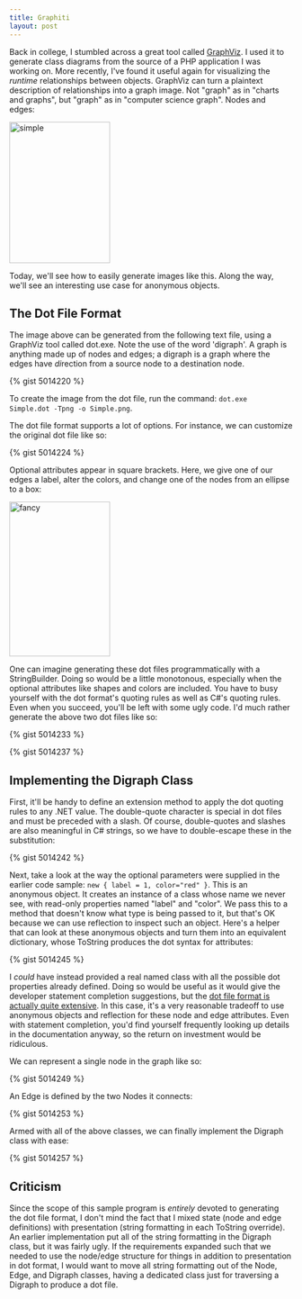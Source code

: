 ```yaml
---
title: Graphiti
layout: post
---
```


Back in college, I stumbled across a great tool called [GraphViz](http://www.graphviz.org/).  I used it to generate class diagrams from the source of a PHP application I was working on.  More recently, I've found it useful again for visualizing the *runtime* relationships between objects.  GraphViz can turn a plaintext description of relationships into a graph image.  Not "graph" as in "charts and graphs", but "graph" as in "computer science graph".  Nodes and edges:

<a href="http://www.headspring.com/wp-content/uploads/2013/02/simple.png"><img src="http://www.headspring.com/wp-content/uploads/2013/02/simple.png" alt="simple" width="179" height="251" class="aligncenter size-medium wp-image-6425" /></a>

Today, we'll see how to easily generate images like this.  Along the way, we'll see an interesting use case for anonymous objects.

## The Dot File Format

The image above can be generated from the following text file, using a GraphViz tool called dot.exe.  Note the use of the word 'digraph'.  A graph is anything made up of nodes and edges; a digraph is a graph where the edges have *di*rection from a source node to a destination node.

{% gist 5014220 %}

To create the image from the dot file, run the command: <code>dot.exe Simple.dot -Tpng -o Simple.png</code>.

The dot file format supports a lot of options.  For instance, we can customize the original dot file like so:

{% gist 5014224 %}

Optional attributes appear in square brackets.  Here, we give one of our edges a label, alter the colors, and change one of the nodes from an ellipse to a box:

<a href="http://www.headspring.com/wp-content/uploads/2013/02/fancy.png"><img src="http://www.headspring.com/wp-content/uploads/2013/02/fancy.png" alt="fancy" width="179" height="275" class="aligncenter size-full wp-image-6424" /></a>

One can imagine generating these dot files programmatically with a StringBuilder.  Doing so would be a little monotonous, especially when the optional attributes like shapes and colors are included.  You have to busy yourself with the dot format's quoting rules as well as C\#'s quoting rules.  Even when you succeed, you'll be left with some ugly code.  I'd much rather generate the above two dot files like so:

{% gist 5014233 %}

{% gist 5014237 %}

## Implementing the Digraph Class

First, it'll be handy to define an extension method to apply the dot quoting rules to any .NET value.  The double-quote character is special in dot files and must be preceded with a slash.  Of course, double-quotes and slashes are also meaningful in C\# strings, so we have to double-escape these in the substitution:

{% gist 5014242 %}

Next, take a look at the way the optional parameters were supplied in the earlier code sample: <code>new { label = 1, color="red" }</code>.  This is an anonymous object.  It creates an instance of a class whose name we never see, with read-only properties named "label" and "color".  We pass this to a method that doesn't know what type is being passed to it, but that's OK because we can use reflection to inspect such an object.  Here's a helper that can look at these anonymous objects and turn them into an equivalent dictionary, whose ToString produces the dot syntax for attributes:

{% gist 5014245 %}

I *could* have instead provided a real named class with all the possible dot properties already defined.  Doing so would be useful as it would give the developer statement completion suggestions, but the [dot file format is actually quite extensive](http://www.graphviz.org/doc/info/attrs.html).  In this case, it's a very reasonable tradeoff to use anonymous objects and reflection for these node and edge attributes.  Even with statement completion, you'd find yourself frequently looking up details in the documentation anyway, so the return on investment would be ridiculous.

We can represent a single node in the graph like so:

{% gist 5014249 %}

An Edge is defined by the two Nodes it connects:

{% gist 5014253 %}

Armed with all of the above classes, we can finally implement the Digraph class with ease:

{% gist 5014257 %}

## Criticism

Since the scope of this sample program is *entirely* devoted to generating the dot file format, I don't mind the fact that I mixed state (node and edge definitions) with presentation (string formatting in each ToString override).  An earlier implementation put all of the string formatting in the Digraph class, but it was fairly ugly.  If the requirements expanded such that we needed to use the node/edge structure for things in addition to presentation in dot format, I would want to move all string formatting out of the Node, Edge, and Digraph classes, having a dedicated class just for traversing a Digraph to produce a dot file.
